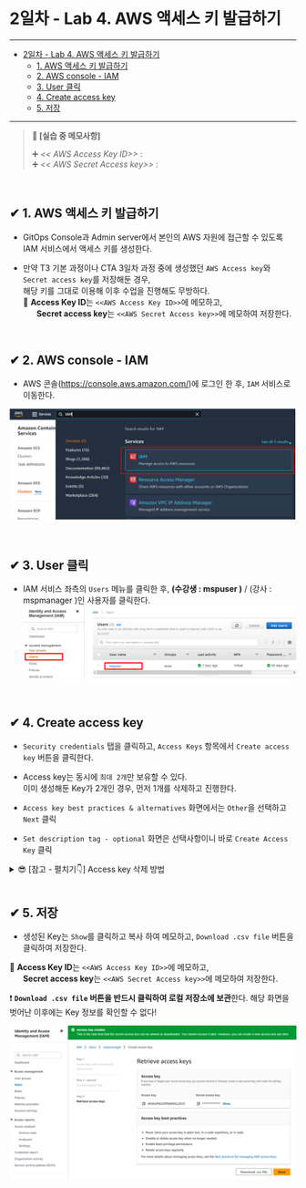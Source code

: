 # 2일차 - Lab 4. AWS 액세스 키 발급하기

---

- [2일차 - Lab 4. AWS 액세스 키 발급하기](#2일차---lab-4.-aws-액세스-키-발급하기)
  - [1. AWS 액세스 키 발급하기](#✔-1.-aws-액세스-키-발급하기)
  - [2. AWS console - IAM](#✔-2.-aws-console---iam)
  - [3. User 클릭](#✔-3.-user-클릭)
  - [4. Create access key](#✔-4.-create-access-key)
  - [5. 저장](#✔-5.-저장)

---

> **📌 [실습 중 메모사항]**
>
> ➕ _<< AWS Access Key ID>>_ :  
>  ➕ _<< AWS Secret Access key>>_ :

<br>

## ✔ 1. AWS 액세스 키 발급하기

- GitOps Console과 Admin server에서 본인의 AWS 자원에 접근할 수 있도록 IAM 서비스에서 액세스 키를 생성한다.

- 만약 T3 기본 과정이나 CTA 3일차 과정 중에 생성했던 `AWS Access key`와 `Secret access key`를 저장해둔 경우,<br>
  해당 키를 그대로 이용해 이후 수업을 진행해도 무방하다.<br>
  📌 **Access Key ID**는 `<<AWS Access Key ID>>`에 메모하고,<br>
  &nbsp; &nbsp; &nbsp; **Secret access key**는 `<<AWS Secret Access key>>`에 메모하여 저장한다.<br>

<br>

## ✔ 2. AWS console - IAM

- AWS 콘솔(https://console.aws.amazon.com/)에 로그인 한 후, `IAM` 서비스로 이동한다.

![](../images/115.png)

<br>

## ✔ 3. User 클릭

- IAM 서비스 좌측의 `Users` 메뉴를 클릭한 후, **(수강생 : mspuser )** / (강사 : mspmanager )인 사용자를 클릭한다.
  ![](../images/116.png)

<br>

## ✔ 4. Create access key

- `Security credentials` 탭을 클릭하고, `Access Keys` 항목에서 `Create access key` 버튼을 클릭한다.

- Access key는 동시에 `최대 2개`만 보유할 수 있다.<br>
  이미 생성해둔 Key가 2개인 경우, 먼저 1개를 삭제하고 진행한다.

- `Access key best practices & alternatives` 화면에서는 `Other`을 선택하고 `Next` 클릭

- `Set description tag - optional` 화면은 선택사항이니 바로 `Create Access Key` 클릭

<details>
<summary> 😎 [참고 - 펼치기👇] Access key 삭제 방법 </summary>

<br>

- 삭제하려는 Access key 우측의 `Actions` 클릭하고, `Delete` 클릭.

![](../images/117.png)

<br>

- `Deactivate` 클릭.

![](../images/118.png)

<br>

- `Access key`를 복사해서 삭제확인 입력 창에 붙여넣기 후, `Delete` 클릭.

![](../images/119.png)

</details>

<br>

## ✔ 5. 저장

- 생성된 Key는 `Show`를 클릭하고 복사 하여 메모하고, `Download .csv file` 버튼을 클릭하여 저장한다.

📌 **Access Key ID**는 `<<AWS Access Key ID>>`에 메모하고,<br>
&nbsp; &nbsp; &nbsp; **Secret access key**는 `<<AWS Secret Access key>>`에 메모하여 저장한다.

❗ **`Download .csv file` 버튼을 반드시 클릭하여 로컬 저장소에 보관**한다. 해당 화면을 벗어난 이후에는 Key 정보를 확인할 수 없다!

![](../images/120.png)
